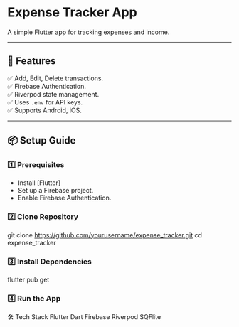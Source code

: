 # Expense Tracker App

A simple Flutter app for tracking expenses and income.

---

## 🚀 Features
✅ Add, Edit, Delete transactions.  
✅ Firebase Authentication.  
✅ Riverpod state management.  
✅ Uses `.env` for API keys.  
✅ Supports Android, iOS.  

---

## 📦 Setup Guide

### 1️⃣ Prerequisites
- Install [Flutter]
- Set up a Firebase project.
- Enable Firebase Authentication.

### 2️⃣ Clone Repository
git clone https://github.com/yourusername/expense_tracker.git
cd expense_tracker

### 3️⃣ Install Dependencies
flutter pub get

### 4️⃣ Run the App

🛠 Tech Stack
  Flutter
  Dart
  Firebase
  Riverpod
  SQFlite
  
